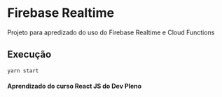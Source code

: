 # Firebase Realtime

Projeto para apredizado do uso do Firebase Realtime e Cloud Functions

## Execução

``` yarn start ```

#### Aprendizado do curso React JS do Dev Pleno